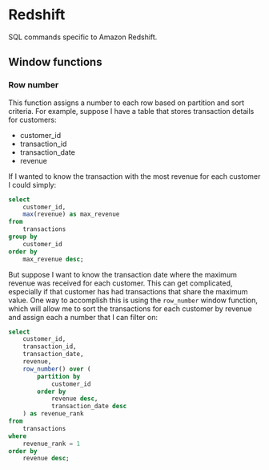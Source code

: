 # Redshift

SQL commands specific to Amazon Redshift.

## Window functions

### Row number

This function assigns a number to each row based on partition and sort criteria. For example, suppose I have a table that stores transaction details for customers:

* customer_id
* transaction_id
* transaction_date
* revenue

If I wanted to know the transaction with the most revenue for each customer I could simply:

``` sql
select
    customer_id, 
    max(revenue) as max_revenue
from
    transactions
group by
    customer_id
order by
    max_revenue desc;
```

But suppose I want to know the transaction date where the maximum revenue was received for each customer. This can get complicated, especially if that customer has had transactions that share the maximum value. One way to accomplish this is using the `row_number` window function, which will allow me to sort the transactions for each customer by revenue and assign each a number that I can filter on:

``` sql
select
    customer_id, 
    transaction_id, 
    transaction_date, 
    revenue, 
    row_number() over (
        partition by 
            customer_id
        order by
            revenue desc,
            transaction_date desc
    ) as revenue_rank
from
    transactions
where
    revenue_rank = 1
order by
    revenue desc;
```
